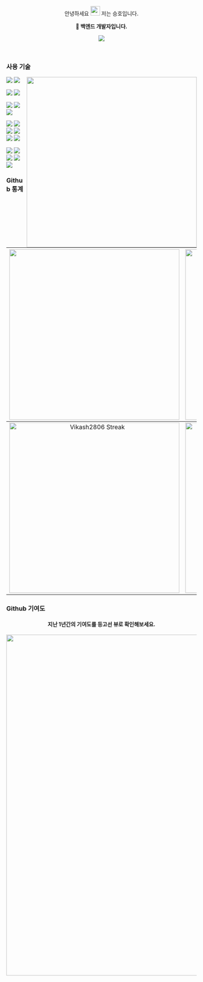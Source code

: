 <p align="center">안녕하세요 <img src="https://media.giphy.com/media/hvRJCLFzcasrR4ia7z/giphy.gif" width="25px"> 저는 승호입니다.</p>
<p align="center">
  <strong>🚀 백엔드 개발자입니다.</strong>
</p>
<p align="center">
 <a href="https://naho199345.tistory.com/"><img src="https://github-readme-tistory-card.vercel.app/api/badge?name=블로그 입장"></a>
</p>
<br>

### 사용 기술

<a href="#"><img width="450" align="right" src="https://c.tenor.com/DBqjevyA2o4AAAAd/bongo-cat-codes.gif" /></a>

<img src="https://img.shields.io/badge/javascript-F7DF1E.svg?style=for-the-badge&logo=javascript&logoColor=white"/> <img src="https://img.shields.io/badge/TypeScript-007ACC?style=for-the-badge&logo=typescript&logoColor=white"/>

<img src="https://img.shields.io/badge/nestjs-E0234E?style=for-the-badge&logo=nestjs&logoColor=white"/> <img src="https://img.shields.io/badge/node.js-339933?style=for-the-badge&logo=nodedotjs&logoColor=white"/>

<img src="https://img.shields.io/badge/express-000000?style=for-the-badge&logo=express&logoColor=white"/> <img src="https://img.shields.io/badge/jest-C21325?style=for-the-badge&logo=jest&logoColor=white"/> <img src="https://img.shields.io/badge/socket.io-010101?style=for-the-badge&logo=socketdotio&logoColor=white"/>


<img src="https://img.shields.io/badge/kubernetes-326ce5.svg?style=for-the-badge&logo=kubernetes&logoColor=white"/> <img src="https://img.shields.io/badge/jenkins-D24939?style=for-the-badge&logo=jenkins&logoColor=white"/> <img src="https://img.shields.io/badge/argocd-0A0A0A?style=for-the-badge&logo=argocd&logoColor=white"/> <img src="https://img.shields.io/badge/github-181717?style=for-the-badge&logo=github&logoColor=white"/> <img src="https://img.shields.io/badge/docker-2496ED?style=for-the-badge&logo=docker&logoColor=white"/> <img src="https://img.shields.io/badge/travisci-3EAAAF?style=for-the-badge&logo=travisci&logoColor=white"/>

<img src="https://img.shields.io/badge/postgresql-336791?style=for-the-badge&logo=postgresql&logoColor=white"/>  <img src="https://img.shields.io/badge/microsoftsqlserver-CC2927?style=for-the-badge&logo=microsoftsqlserver&logoColor=white"/> <img src="https://img.shields.io/badge/mongodb-47A248?style=for-the-badge&logo=mongodb&logoColor=white"/> <img src="https://img.shields.io/badge/mysql-4479A1?style=for-the-badge&logo=mysql&logoColor=white"/> <img src="https://img.shields.io/badge/sequelize-orange?style=for-the-badge&logo=sequelize&logoColor=white"/>




### Github 통계

<img width="450em" src="https://github-profile-trophy.vercel.app/?username=naho199345&theme=radical&row=2&column=4&margin-w=10&margin-h=15&no-bg=true)](https://github.com/ryo-ma/github-profile-trophy"> |  <img  width="450em" src="https://github-readme-stats.vercel.app/api/top-langs?username=naho199345&show_icons=true&locale=en&layout=compact&theme=radical" alt="seungho's Most used lang" />
:-------------------------:|:-------------------------:
<img  width="450em"   src="https://github-readme-streak-stats.herokuapp.com/?user=naho199345&theme=radical" alt="Vikash2806 Streak" /> | <img  width="450em" align="center" alt="seung ho's Github stats"  src="https://github-readme-stats.vercel.app/api?username=naho199345&show_icons=true&count_private=true&theme=radical" /> 




### Github 기여도
	  
    
<h4 align="center">지난 1년간의 기여도를 등고선 뷰로 확인해보세요.</h4>
<p align="center">
		<img width="900em" src="https://ghchart.rshah.org/naho199345"/>
	</a>
</p>
